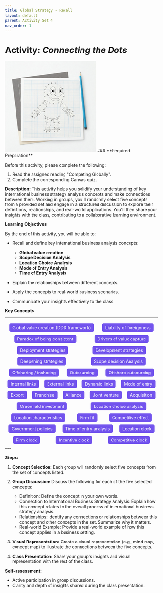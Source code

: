 ```yaml
---
title: Global Strategy - Recall
layout: default
parent: Activity Set 4
nav_order: 1
---
```

# Activity: *Connecting the Dots* 

<img src="/assets/images/connect-the-dots.jpeg" alt="An image of a connect the dots drawing" width="300"/>
### **Required Preparation**

Before this activity, please complete the following:

1.  Read the assigned reading "Competing Globally".
2.  Complete the corresponding Canvas quiz.



**Description:** This activity helps you solidify your understanding of key international business strategy analysis concepts and make connections between them. Working in groups, you'll randomly select five concepts from a provided set and engage in a structured discussion to explore their definitions, relationships, and real-world applications. You'll then share your insights with the class, contributing to a collaborative learning environment.

**Learning Objectives**

By the end of this activity, you will be able to:

*   Recall and define key international business analysis concepts:
    *   **Global value creation**
    *   **Scope Decision Analysis**
    *   **Location Choice Analysis**
    *   **Mode of Entry Analysis**
    *   **Time of Entry Analysis**
    
*   Explain the relationships between different concepts.
*   Apply the concepts to real-world business scenarios.
*   Communicate your insights effectively to the class.


**Key Concepts**

---

<div style="display: flex; flex-wrap: wrap; color: white;justify-content: space-around; width=100%">
<span style="background-color: #7253ed; padding: 5px 10px; margin: 5px; border-radius: 5px;">Global value creation (DDD framework)</span>
<span style="background-color: #7253ed; padding: 5px 10px; margin: 5px; border-radius: 5px;"> Liability of foreignness</span>
<span style="background-color: #7253ed; padding: 5px 10px; margin: 5px; border-radius: 5px;"> Paradox of being consistent</span>
<span style="background-color: #7253ed; padding: 5px 10px; margin: 5px; border-radius: 5px;">Drivers of value capture</span>
<span style="background-color: #7253ed; padding: 5px 10px; margin: 5px; border-radius: 5px;"> Deployment strategies</span>
<span style="background-color: #7253ed; padding: 5px 10px; margin: 5px; border-radius: 5px;"> Development strategies</span>
<span style="background-color: #7253ed; padding: 5px 10px; margin: 5px; border-radius: 5px;"> Deepening strategies</span>
<span style="background-color: #7253ed; padding: 5px 10px; margin: 5px; border-radius: 5px;"> Scope decision Analysis</span>
<span style="background-color: #7253ed; padding: 5px 10px; margin: 5px; border-radius: 5px;"> Offshoring / inshoring </span>
<span style="background-color: #7253ed; padding: 5px 10px; margin: 5px; border-radius: 5px;"> Outsourcing</span>
<span style="background-color: #7253ed; padding: 5px 10px; margin: 5px; border-radius: 5px;">Offshore outsourcing </span>
<span style="background-color: #7253ed; padding: 5px 10px; margin: 5px; border-radius: 5px;">Internal links</span>
<span style="background-color: #7253ed; padding: 5px 10px; margin: 5px; border-radius: 5px;">External links</span>
<span style="background-color: #7253ed; padding: 5px 10px; margin: 5px; border-radius: 5px;">Dynamic links</span>
<span style="background-color: #7253ed; padding: 5px 10px; margin: 5px; border-radius: 5px;"> Mode of entry</span>
<span style="background-color: #7253ed; padding: 5px 10px; margin: 5px; border-radius: 5px;">Export</span>
<span style="background-color: #7253ed; padding: 5px 10px; margin: 5px; border-radius: 5px;"> Franchise</span>
<span style="background-color: #7253ed; padding: 5px 10px; margin: 5px; border-radius: 5px;"> Alliance</span>
<span style="background-color: #7253ed; padding: 5px 10px; margin: 5px; border-radius: 5px;"> Joint venture</span>
<span style="background-color: #7253ed; padding: 5px 10px; margin: 5px; border-radius: 5px;"> Acquisition</span>
<span style="background-color: #7253ed; padding: 5px 10px; margin: 5px; border-radius: 5px;">Greenfield investment</span>
<span style="background-color: #7253ed; padding: 5px 10px; margin: 5px; border-radius: 5px;"> Location choice analysis</span>
<span style="background-color: #7253ed; padding: 5px 10px; margin: 5px; border-radius: 5px;"> Location characteristics</span>
<span style="background-color: #7253ed; padding: 5px 10px; margin: 5px; border-radius: 5px;"> Firm fit</span>
<span style="background-color: #7253ed; padding: 5px 10px; margin: 5px; border-radius: 5px;"> Competitive effect</span>
<span style="background-color: #7253ed; padding: 5px 10px; margin: 5px; border-radius: 5px;"> Government policies</span>
<span style="background-color: #7253ed; padding: 5px 10px; margin: 5px; border-radius: 5px;"> Time of entry analysis</span>
<span style="background-color: #7253ed; padding: 5px 10px; margin: 5px; border-radius: 5px;"> Location clock</span>
<span style="background-color: #7253ed; padding: 5px 10px; margin: 5px; border-radius: 5px;"> Firm clock</span>
<span style="background-color: #7253ed; padding: 5px 10px; margin: 5px; border-radius: 5px;"> Incentive clock</span>
<span style="background-color: #7253ed; padding: 5px 10px; margin: 5px; border-radius: 5px;"> Competitive clock</span>

</div>
---

**Steps:**

1.  **Concept Selection:** Each group will randomly select five concepts from the set of concepts listed.

2.  **Group Discussion:** Discuss the following for each of the five selected concepts:
    *   Definition: Define the concept in your own words.
    *   Connection to International Business Strategy Analysis: Explain how this concept relates to the overall process of international business strategy analysis.
    *   Relationships: Identify any connections or relationships between this concept and other concepts in the set. Summarize why it matters.
    *   Real-world Example: Provide a real-world example of how this concept applies in a business setting.
3.  **Visual Representation:** Create a visual representation (e.g., mind map, concept map) to illustrate the connections between the five concepts.
4.  **Class Presentation:** Share your group's insights and visual representation with the rest of the class.

**Self-assessment:**

*   Active participation in group discussions.
*   Clarity and depth of insights shared during the class presentation.